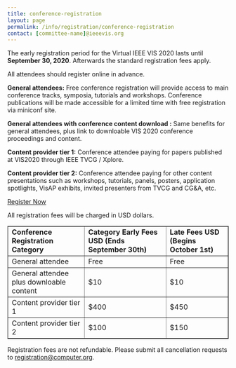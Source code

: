 ```yaml
---
title: conference-registration
layout: page
permalink: /info/registration/conference-registration
contact: [committee-name]@ieeevis.org
---
```



The early registration period for the Virtual IEEE VIS 2020 lasts until **September 30, 2020**. Afterwards the standard registration fees apply.


All attendees should register online in advance. 

**General attendees:** Free conference registration will provide access to main conference tracks, symposia, tutorials and workshops. Conference publications will be made accessible for a limited time with free registration via miniconf site.

**General attendees with conference content download :** Same benefits for general attendees, plus link to downloable VIS 2020 conference proceedings and content.

**Content provider tier 1:** Conference attendee paying for papers published at VIS2020 through IEEE TVCG / Xplore.

**Content provider tier 2:** Conference attendee paying for other content presentations such as workshops, tutorials, panels, posters, application spotlights, VisAP exhibits, invited presenters from TVCG and CG&A, etc.


<p class="ieeevis-btn-wrapper"><a href="http://www.cvent.com/d/p6q0rp" width="150" class="ieeevis-btn">Register Now</a></p>

All registration fees will be charged in USD dollars. 

<table border="1">
  <tbody>
    <tr>
      <td><strong>Conference Registration Category</strong></td>
      <td><strong>Category	Early Fees USD (Ends September 30th)</strong></td> 
      <td><strong>Late Fees USD (Begins October 1st)</strong></td>
    </tr> 
    <tr>
      <td>General attendee</td> 
      <td>Free</td> 
      <td>Free</td> 
    </tr> 
    <tr> 
      <td>General attendee plus downloable content</td>
      <td>$10</td> 
      <td>$10</td> 
    </tr> 
    <tr> 
      <td>Content provider tier 1</td>
      <td>$400</td>  
      <td>$450</td> 
    </tr> 
    <tr> 
      <td>Content provider tier 2</td> 
      <td>$100</td> 
      <td>$150</td> 
    </tr> 
  </tbody> 
</table> 


Registration fees are not refundable. 
Please submit all cancellation requests to [registration@computer.org](mailto:registration@computer.org). 


